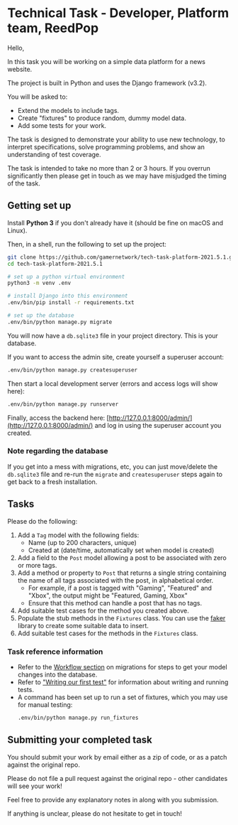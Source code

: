 # Technical Task - Developer, Platform team, ReedPop

Hello,

In this task you will be working on a simple data platform for a news website.

The project is built in Python and uses the Django framework (v3.2).

You will be asked to:

  - Extend the models to include tags.
  - Create "fixtures" to produce random, dummy model data.
  - Add some tests for your work.

The task is designed to demonstrate your ability to use new technology, to interpret specifications, solve programming problems, and show an understanding of test coverage.

The task is intended to take no more than 2 or 3 hours. If you overrun significantly then please get in touch as we may have misjudged the timing of the task.

## Getting set up

Install **Python 3** if you don't already have it (should be fine on macOS and Linux).

Then, in a shell, run the following to set up the project:

```bash
git clone https://github.com/gamernetwork/tech-task-platform-2021.5.1.git
cd tech-task-platform-2021.5.1

# set up a python virtual environment
python3 -m venv .env

# install Django into this environment
.env/bin/pip install -r requirements.txt

# set up the database
.env/bin/python manage.py migrate
```

You will now have a `db.sqlite3` file in your project directory. This is your database.

If you want to access the admin site, create yourself a superuser account:
```bash
.env/bin/python manage.py createsuperuser
```

Then start a local development server (errors and access logs will show here):
```bash
.env/bin/python manage.py runserver
```

Finally, access the backend here: [http://127.0.0.1:8000/admin/](http://127.0.0.1:8000/admin/) and log in using the superuser account you created.

### Note regarding the database

If you get into a mess with migrations, etc, you can just move/delete the `db.sqlite3` file and re-run the `migrate` and `createsuperuser` steps again to get back to a fresh installation.

## Tasks

Please do the following:

  1. Add a `Tag` model with the following fields:
     * Name (up to 200 characters, unique)
     * Created at (date/time, automatically set when model is created)
  1. Add a field to the `Post` model allowing a post to be associated with zero or more tags.
  1. Add a method or property to `Post` that returns a single string containing the name of all tags associated with the post, in alphabetical order.
     * For example, if a post is tagged with "Gaming", "Featured" and "Xbox", the output might be "Featured, Gaming, Xbox"
     * Ensure that this method can handle a post that has no tags.
  1. Add suitable test cases for the method you created above.
  1. Populate the stub methods in the `Fixtures` class. You can use the [faker](https://faker.readthedocs.io) library to create some suitable data to insert.
  1. Add suitable test cases for the methods in the `Fixtures` class.

### Task reference information

* Refer to the [Workflow section](https://docs.djangoproject.com/en/3.2/topics/migrations/#workflow) on migrations for steps to get your model changes into the database.
* Refer to ["Writing our first test"](https://docs.djangoproject.com/en/3.2/intro/tutorial05/#writing-our-first-test) for information about writing and running tests. 
* A command has been set up to run a set of fixtures, which you may use for manual testing:
  ```bash
  .env/bin/python manage.py run_fixtures
  ```

## Submitting your completed task

You should submit your work by email either as a zip of code, or as a patch against the original repo.

Please do not file a pull request against the original repo - other candidates will see your work!

Feel free to provide any explanatory notes in along with you submission.

If anything is unclear, please do not hesitate to get in touch!
